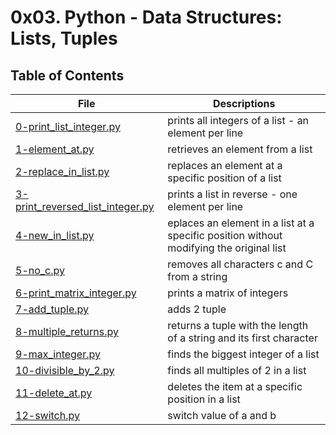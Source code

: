 # 0x03. Python - Data Structures: Lists, Tuples

## Table of Contents
File | Descriptions
---- | ------------
[0-print_list_integer.py](./0-print_list_integer.py) | prints all integers of a list - an element per line
[1-element_at.py](./1-element_at.py) | retrieves an element from a list
[2-replace_in_list.py](./2-replace_in_list.py) | replaces an element at a specific position of a list
[3-print_reversed_list_integer.py](./3-print_reversed_list_integer.py) | prints a list in reverse - one element per line
[4-new_in_list.py](./4-new_in_list.py) | eplaces an element in a list at a specific position without modifying the original list
[5-no_c.py](./5-no_c.py) | removes all characters c and C from a string
[6-print_matrix_integer.py](./6-print_matrix_integer.py) | prints a matrix of integers
[7-add_tuple.py](./7-add_tuple.py) | adds 2 tuple
[8-multiple_returns.py](./8-multiple_returns.py) | returns a tuple with the length of a string and its first character
[9-max_integer.py](./9-max_integer.py) | finds the biggest integer of a list
[10-divisible_by_2.py](./10-divisible_by_2.py) | finds all multiples of 2 in a list
[11-delete_at.py](.11-delete_at.py) | deletes the item at a specific position in a list
[12-switch.py](.12-switch.py) | switch value of a and b
